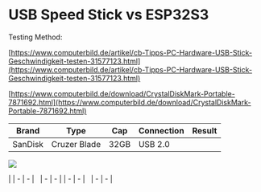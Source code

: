 # USB Speed Stick vs ESP32S3

Testing Method:

[https://www.computerbild.de/artikel/cb-Tipps-PC-Hardware-USB-Stick-Geschwindigkeit-testen-31577123.html](https://www.computerbild.de/artikel/cb-Tipps-PC-Hardware-USB-Stick-Geschwindigkeit-testen-31577123.html)

[https://www.computerbild.de/download/CrystalDiskMark-Portable-7871692.html](https://www.computerbild.de/download/CrystalDiskMark-Portable-7871692.html)

| Brand | Type | Cap | Connection | Result |
| --- | --- | --- | --- | --- |
| SanDisk | Cruzer Blade | 32GB | USB 2.0 | 
![](https://user-images.githubusercontent.com/69573151/217361551-c1eeb290-a683-4d8e-937c-d75ce4a8fdfb.png)

 |
| \- | \- |   | \- | \- |
| \- | \- |   | \- | \- |
